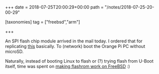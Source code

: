 +++
date = 2018-07-25T20:00:29+00:00
path = "/notes/2018-07-25-20-00-29"

[taxonomies]
tag = ["freebsd","arm"]

+++

An SPI flash chip module arrived in the mail today. I ordered that for replicating [this](https://linux-sunxi.org/File:Xunlong_Orange_Pi_PC_with_improvised_SPI_flash_shield.jpg) basically. To (network) boot the Orange Pi PC without microSD.

Naturally, instead of booting Linux to flash or (?) trying flash from U-Boot itself, time was spent on [making flashrom work on FreeBSD](https://github.com/flashrom/flashrom/pull/53) :)